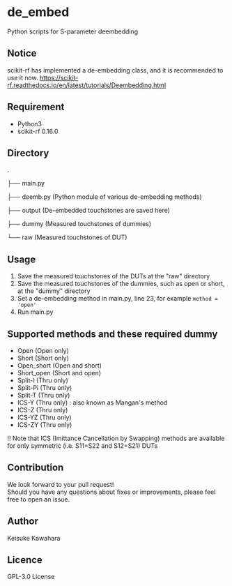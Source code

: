 # de_embed
 Python scripts for S-parameter deembedding
 
## Notice

scikit-rf has implemented a de-embedding class, and it is recommended to use it now.
https://scikit-rf.readthedocs.io/en/latest/tutorials/Deembedding.html
 
## Requirement

- Python3
- scikit-rf 0.16.0

## Directory
.

├── main.py

├── deemb.py (Python module of various de-embedding methods)

├── output  (De-embedded touchstones are saved here)

├── dummy	(Measured touchstones of dummies)

└── raw		(Measured touchstones of DUT)

## Usage

1. Save the measured touchstones of the DUTs at the "raw" directory
2. Save the measured touchstones of the dummies, such as open or short, at the "dummy" directory
3. Set a de-embedding method in main.py, line 23, for example `method = 'open'`
4. Run main.py

## Supported methods and these required dummy

- Open (Open only)
- Short (Short only)
- Open_short (Open and short)
- Short_open (Short and open)
- Split-I (Thru only)
- Split-Pi (Thru only)
- Split-T (Thru only)
- ICS-Y (Thru only) : also known as Mangan's method
- ICS-Z (Thru only)
- ICS-YZ (Thru only)
- ICS-ZY (Thru only)

!! Note that ICS (Imittance Cancellation by Swapping) methods are available for only symmetric (i.e. S11=S22 and S12=S21) DUTs

## Contribution

We look forward to your pull request!  
Should you have any questions about fixes or improvements, please feel free to open an issue.

## Author

Keisuke Kawahara

## Licence

GPL-3.0 License
